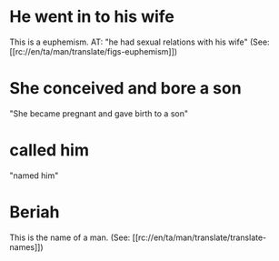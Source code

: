 # He went in to his wife

This is a euphemism. AT: "he had sexual relations with his wife" (See: [[rc://en/ta/man/translate/figs-euphemism]])

# She conceived and bore a son

"She became pregnant and gave birth to a son"

# called him

"named him"

# Beriah

This is the name of a man. (See: [[rc://en/ta/man/translate/translate-names]])

